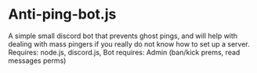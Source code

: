 # Anti-ping-bot.js
A simple small discord bot that prevents ghost pings, and will help with dealing with mass pingers if you really do not know how to set up a server.
Requires: node.js, discord.js, 
Bot requires: Admin (ban/kick prems, read messages perms)
